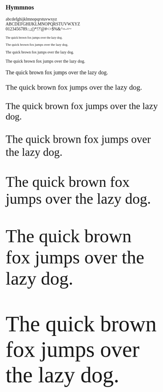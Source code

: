 <h2 style="font-family: 'Hymmnos';">Hymmnos</h1>






<div class="font-container" style="font-family: 'Hymmnos'; font-weight: normal; font-style: normal;">
    <p class="letters">
        abcdefghijklmnopqrstuvwxyz<br>
        ABCDEFGHIJKLMNOPQRSTUVWXYZ<br>
        0123456789.:,;()*!?'@#<>$%&^+-=~
    </p>
    <p class="s10" style="font-size: 10px;">The quick brown fox jumps over the lazy dog.</p>
    <p class="s11" style="font-size: 11px;">The quick brown fox jumps over the lazy dog.</p>
    <p class="s12" style="font-size: 12px;">The quick brown fox jumps over the lazy dog.</p>
    <p class="s14" style="font-size: 14px;">The quick brown fox jumps over the lazy dog.</p>
    <p class="s18" style="font-size: 18px;">The quick brown fox jumps over the lazy dog.</p>
    <p class="s24" style="font-size: 24px;">The quick brown fox jumps over the lazy dog.</p>
    <p class="s30" style="font-size: 30px;">The quick brown fox jumps over the lazy dog.</p>
    <p class="s36" style="font-size: 36px;">The quick brown fox jumps over the lazy dog.</p>
    <p class="s48" style="font-size: 48px;">The quick brown fox jumps over the lazy dog.</p>
    <p class="s60" style="font-size: 60px;">The quick brown fox jumps over the lazy dog.</p>
    <p class="s72" style="font-size: 72px;">The quick brown fox jumps over the lazy dog.</p>
</div>